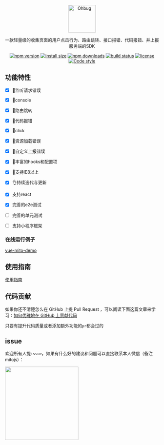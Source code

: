 <div align="center">
    <a href="#" target="_blank">
    <img src="https://i.loli.net/2020/08/21/87uCfjsrWwhA5YL.jpg" alt="Ohbug" height="90">
    </a>
    <p>一款轻量级的收集页面的用户点击行为、路由跳转、接口报错、代码报错、并上报服务端的SDK</p>

[![npm version](https://img.shields.io/npm/v/@zyf2e/mitojs.svg?style=flat-square)](https://www.npmjs.org/package/@zyf2e/mitojs)
[![install size](https://packagephobia.now.sh/badge?p=@zyf2e/mitojs)](https://packagephobia.now.sh/result?p=@zyf2e/mitojs)
[![npm downloads](https://img.shields.io/npm/dm/@zyf2e/mitojs.svg?style=flat-square)](http://npm-stat.com/charts.html?package=@zyf2e/mitojs)
[![build status](https://img.shields.io/travis/clouDr-f2e/mitojs/master.svg?style=flat-square)](https://travis-ci.com/github/clouDr-f2e/mitojs)
[![license](https://img.shields.io/github/license/clouDr-f2e/mitojs)](https://github.com/clouDr-f2e/mitojs/blob/dev/LICENSE)
[![Code style](https://img.shields.io/badge/code_style-prettier-ff69b4.svg?style=flat-square)](https://github.com/prettier/prettier)
<!-- [![codecov](https://codecov.io/gh/codecov/example-typescript/branch/master/graph/badge.svg)](https://codecov.io/gh/codecov/example-typescript) -->

</div>





<!-- [![CDNJS](https://img.shields.io/cdnjs/v/@zyf2e/mitojs.svg?style=flat-square)](https://cdn.jsdelivr.net/npm/@zyf2e/mitojs/dist/mito.min.js) -->

<!-- [![code coverage](https://img.shields.io/coveralls/mzabriskie/axios.svg?style=flat-square)](https://coveralls.io/r/mzabriskie/axios) -->

## 功能特性
- [x] 🔨监听请求错误
- [x] 🔨console
- [x] 🔨路由跳转
- [x] 🔨代码报错
- [x] 🔨click
- [x] 🔨资源加载错误
- [x] 🏅自定义上报错误
- [x] 🚀丰富的hooks和配置项
- [x] 🌝支持IE8以上
- [x] 👌持续迭代与更新
- [x] 支持react
- [x] 完善的e2e测试
- [ ] 完善的单元测试
- [ ] 支持小程序框架



### 在线运行例子
[vue-mito-demo](https://static.91jkys.com/web/mito-vue-demo/#/demo/one)



## 使用指南

[使用指南](https://github.com/clouDr-f2e/mitojs/blob/master/docs/guide.md)

## 代码贡献

如果你还不清楚怎么在 GitHub 上提 Pull Request ，可以阅读下面这篇文章来学习：[如何优雅地在 GitHub 上贡献代码](https://segmentfault.com/a/1190000000736629)



只要有提升代码质量或者添加额外功能的`pr`都会过的


## issue

欢迎所有人提`issue`，如果有什么好的建议和问题可以直接联系本人微信（备注mitojs）：

<img src="https://i.loli.net/2020/08/19/prtQbEcF7yu1MfZ.jpg" width="240px" />
